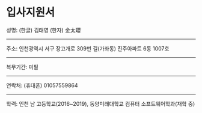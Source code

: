 # 입사지원서
성명: (한글) 김태영 (한자) 金太瓔
- - -
주소: 인천광역시 서구 장고개로 309번 길(가좌동) 진주아파트 6동 1007호
- - -
복무기간: 미필
- - -
연락처: (휴대폰) 01057559864
- - -
학력: 인천 남 고등학교(2016~2019), 동양미래대학교 컴퓨터 소프트웨어학과(재학 중)
